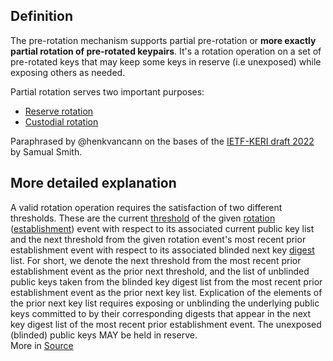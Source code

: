 ## Definition
The pre-rotation mechanism supports partial pre-rotation or **more exactly partial rotation of pre-rotated keypairs**. It's a rotation operation on a set of pre-rotated keys that may keep some keys in reserve (i.e unexposed) while exposing others as needed.

Partial rotation serves two important purposes:
- [Reserve rotation](reserve-rotation.md)
- [Custodial rotation](custodial-rotation.md)

Paraphrased by @henkvancann on the bases of the [IETF-KERI draft 2022](https://github.com/WebOfTrust/ietf-keri/blob/main/draft-ssmith-keri.md) by Samual Smith.

## More detailed explanation
A valid rotation operation requires the satisfaction of two different thresholds. These are the current [threshold](signing-threshold.md) of the given [rotation](rotation.md) ([establishment](establishment-event.md)) event with respect to its associated current public key list and the next threshold from the given rotation event's most recent prior establishment event with respect to its associated blinded next key [digest](digest.md) list. For short, we denote the next threshold from the most recent prior establishment event as the prior next threshold, and the list of unblinded public keys taken from the blinded key digest list from the most recent prior establishment event as the prior next key list. Explication of the elements of the prior next key list requires exposing or unblinding the underlying public keys committed to by their corresponding digests that appear in the next key digest list of the most recent prior establishment event. The unexposed (blinded) public keys MAY be held in reserve.\
More in [Source](https://github.com/WebOfTrust/ietf-keri/blob/main/draft-ssmith-keri.md#partial-pre-rotation-detail)